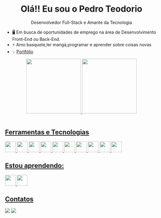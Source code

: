<h1 align="center">Olá!! Eu sou o Pedro Teodorio</h1>
<p align="center">Desenvolvedor Full-Stack e Amante da Tecnologia</p>


- 🖥️ Em busca de oportunidades de emprego na área de Desenvolvimento Front-End ou Back-End.
- ⚡ Amo basquete,ler mangá,programar e aprender sobre coisas novas
- 💡 <a href="https://pedro-teodorio.github.io/Meu-Portfolio/">Portfólio</a>


<div align="center">
  <a href="https://github.com/Pedro-Teodorio">
  <img height="180em" src="https://github-readme-stats.vercel.app/api?username=Pedro-Teodorio&show_icons=true&theme=tokyonight&include_all_commits=true&count_private=true"/>
  <img height="180em" src="https://github-readme-stats.vercel.app/api/top-langs/?username=Pedro-Teodorio&layout=compact&langs_count=7&theme=tokyonight"/>
</div>
  <br>
  

## Ferramentas e Tecnologias
<div>
    <img loading="lazy" src="https://cdn.jsdelivr.net/gh/devicons/devicon/icons/javascript/javascript-original.svg" height="35"/>
    <img loading="lazy" src="https://cdn.jsdelivr.net/gh/devicons/devicon/icons/html5/html5-original.svg" height="35"/>
    <img loading="lazy" src="https://cdn.jsdelivr.net/gh/devicons/devicon/icons/css3/css3-original.svg" height="35" />
    <img loading="lazy" src="https://cdn.jsdelivr.net/gh/devicons/devicon/icons/java/java-plain.svg" height="35"/>
    <img loading="lazy" src="https://cdn.jsdelivr.net/gh/devicons/devicon/icons/csharp/csharp-plain.svg" height="35"/>
    <img loading="lazy" src="https://cdn.jsdelivr.net/gh/devicons/devicon@latest/icons/mysql/mysql-original.svg" height="35" /> 
    <img loading="lazy" src="https://cdn.jsdelivr.net/gh/devicons/devicon/icons/bootstrap/bootstrap-plain.svg"  height="35"/>
    <img loading="lazy" src="https://cdn.jsdelivr.net/gh/devicons/devicon/icons/linux/linux-original.svg" height="35"/>
    <img loading="lazy" src="https://cdn.jsdelivr.net/gh/devicons/devicon@latest/icons/php/php-original.svg" height="35" />
    <img loading="lazy" src="https://cdn.jsdelivr.net/gh/devicons/devicon@latest/icons/vuejs/vuejs-original.svg" height="35 />
    <img loading="lazy" src="https://cdn.jsdelivr.net/gh/devicons/devicon@latest/icons/typescript/typescript-original.svg" height="35"/>      
</div>

## Estou aprendendo:
<div>
  <img loading="lazy" src="https://cdn.jsdelivr.net/gh/devicons/devicon@latest/icons/php/php-original.svg" height="35" />
  <img loading="lazy" src="https://cdn.jsdelivr.net/gh/devicons/devicon@latest/icons/wordpress/wordpress-plain.svg" height="35" />
</div>
          


   
## Contatos
<div>
  <a href = "mailto:pedroteodorio92@outlook.com.com"><img src="https://img.shields.io/badge/Microsoft_Outlook-0078D4?style=for-the-badge&logo=microsoft-outlook&logoColor=white" target="_blank"></a>
  <a href="https://www.linkedin.com/in/pedro-lucas-teodorio-da-silva/" target="_blank"><img src="https://img.shields.io/badge/-LinkedIn-%230077B5?style=for-the-badge&logo=linkedin&logoColor=white" target="_blank"></a> 
</div>

